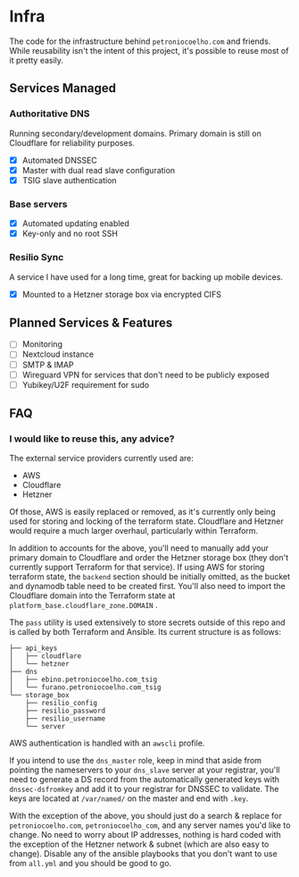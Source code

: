 # Infra
The code for the infrastructure behind `petroniocoelho.com` and friends. While reusability isn't the intent of this project, it's possible to reuse most of it pretty easily.

## Services Managed

### **Authoritative DNS**
Running secondary/development domains. Primary domain is still on Cloudflare for reliability purposes.

- [x] Automated DNSSEC
- [x] Master with dual read slave configuration
- [x] TSIG slave authentication

### **Base servers**
- [x] Automated updating enabled
- [x] Key-only and no root SSH

### **Resilio Sync**
A service I have used for a long time, great for backing up mobile devices.

- [x] Mounted to a Hetzner storage box via encrypted CIFS

## Planned Services & Features

- [ ] Monitoring
- [ ] Nextcloud instance
- [ ] SMTP & IMAP
- [ ] Wireguard VPN for services that don't need to be publicly exposed
- [ ] Yubikey/U2F requirement for sudo

## FAQ

### **I would like to reuse this, any advice?**
The external service providers currently used are:

* AWS
* Cloudflare
* Hetzner

Of those, AWS is easily replaced or removed, as it's currently only being used for storing and locking of the terraform state. Cloudflare and Hetzner would require a much larger overhaul, particularly within Terraform.

In addition to accounts for the above, you'll need to manually add your primary domain to Cloudflare and order the Hetzner storage box (they don't currently support Terraform for that service). If using AWS for storing terraform state, the `backend` section should be initially omitted, as the bucket and dynamodb table need to be created first. You'll also need to import the Cloudflare domain into the Terraform state at `platform_base.cloudflare_zone.DOMAIN` .

The `pass` utility is used extensively to store secrets outside of this repo and is called by both Terraform and Ansible. Its current structure is as follows:

```
├── api_keys
│   ├── cloudflare
│   └── hetzner
├── dns
│   ├── ebino.petroniocoelho.com_tsig
│   └── furano.petroniocoelho.com_tsig
└── storage_box
    ├── resilio_config
    ├── resilio_password
    ├── resilio_username
    └── server
```

AWS authentication is handled with an `awscli` profile.

If you intend to use the `dns_master` role, keep in mind that aside from pointing the nameservers to your `dns_slave` server at your registrar, you'll need to generate a DS record from the automatically generated keys with `dnssec-dsfromkey` and add it to your registrar for DNSSEC to validate. The keys are located at `/var/named/` on the master and end with `.key`.

With the exception of the above, you should just do a search & replace for `petroniocoelho.com`, `petroniocoelho_com`, and any server names you'd like to change. No need to worry about IP addresses, nothing is hard coded with the exception of the Hetzner network & subnet (which are also easy to change). Disable any of the ansible playbooks that you don't want to use from `all.yml` and you should be good to go.
